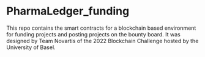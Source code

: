 # PharmaLedger_funding
This repo contains the smart contracts for a blockchain based environment for funding projects and posting projects on the bounty board.
It was designed by Team Novartis of the 2022 Blockchain Challenge hosted by the University of Basel.
